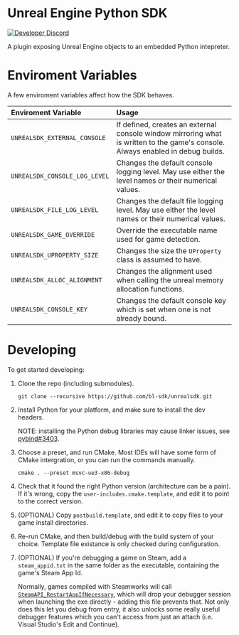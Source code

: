 # Unreal Engine Python SDK
[![Developer Discord](https://img.shields.io/static/v1?label=&message=Developer%20Discord&logo=discord&color=222)](https://discord.gg/VJXtHvh)

A plugin exposing Unreal Engine objects to an embedded Python intepreter.

# Enviroment Variables
A few enviroment variables affect how the SDK behaves.

Enviroment Variable            | Usage
:------------------------------|:------
`UNREALSDK_EXTERNAL_CONSOLE`   | If defined, creates an external console window mirroring what is written to the game's console. Always enabled in debug builds.
`UNREALSDK_CONSOLE_LOG_LEVEL`  | Changes the default console logging level. May use either the level names or their numerical values.
`UNREALSDK_FILE_LOG_LEVEL`     | Changes the default file logging level. May use either the level names or their numerical values.
`UNREALSDK_GAME_OVERRIDE`      | Override the executable name used for game detection.
`UNREALSDK_UPROPERTY_SIZE`     | Changes the size the `UProperty` class is assumed to have.
`UNREALSDK_ALLOC_ALIGNMENT`    | Changes the alignment used when calling the unreal memory allocation functions.
`UNREALSDK_CONSOLE_KEY`        | Changes the default console key which is set when one is not already bound.

# Developing
To get started developing:

1. Clone the repo (including submodules).
   ```
   git clone --recursive https://github.com/bl-sdk/unrealsdk.git
   ```

2. Install Python for your platform, and make sure to install the dev headers.

   NOTE: installing the Python debug libraries may cause linker issues, see
   [pybind#3403](https://github.com/pybind/pybind11/issues/3403).

3. Choose a preset, and run CMake. Most IDEs will have some form of CMake intergration, or you can
   run the commands manually.
   ```
   cmake . --preset msvc-ue3-x86-debug
   ```

4. Check that it found the right Python version (architecture can be a pain). If it's wrong, copy
   the `user-includes.cmake.template`, and edit it to point to the correct version.

5. (OPTIONAL) Copy `postbuild.template`, and edit it to copy files to your game install directories.

6. Re-run CMake, and then build/debug with the build system of your choice. Template file existance
   is only checked during configuration.

7. (OPTIONAL) If you're debugging a game on Steam, add a `steam_appid.txt` in the same folder as the
   executable, containing the game's Steam App Id.

   Normally, games compiled with Steamworks will call
   [`SteamAPI_RestartAppIfNecessary`](https://partner.steamgames.com/doc/sdk/api#SteamAPI_RestartAppIfNecessary),
   which will drop your debugger session when launching the exe directly - adding this file prevents
   that. Not only does this let you debug from entry, it also unlocks some really useful debugger
   features which you can't access from just an attach (i.e. Visual Studio's Edit and Continue).
